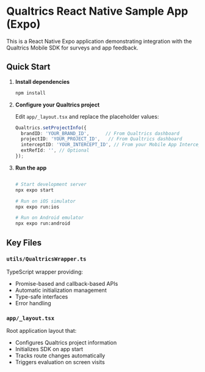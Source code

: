 # Qualtrics React Native Sample App (Expo)

This is a React Native Expo application demonstrating integration with the Qualtrics Mobile SDK for surveys and app feedback.

## Quick Start

1. **Install dependencies**

   ```bash
   npm install
   ```

2. **Configure your Qualtrics project**

   Edit `app/_layout.tsx` and replace the placeholder values:

   ```typescript
   Qualtrics.setProjectInfo({
     brandID: 'YOUR_BRAND_ID',      // From Qualtrics dashboard
     projectID: 'YOUR_PROJECT_ID',   // From Qualtrics dashboard  
     interceptID: 'YOUR_INTERCEPT_ID', // From your Mobile App Intercept
     extRefId: '', // Optional
   });
   ```

3. **Run the app**

   ```bash

   # Start development server
   npx expo start
   
   # Run on iOS simulator
   npx expo run:ios
   
   # Run on Android emulator  
   npx expo run:android
   ```

## Key Files

### `utils/QualtricsWrapper.ts`

TypeScript wrapper providing:

- Promise-based and callback-based APIs
- Automatic initialization management
- Type-safe interfaces
- Error handling

### `app/_layout.tsx`

Root application layout that:

- Configures Qualtrics project information
- Initializes SDK on app start
- Tracks route changes automatically
- Triggers evaluation on screen visits
